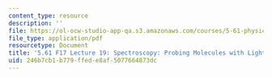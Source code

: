 ```yaml
---
content_type: resource
description: ''
file: https://ol-ocw-studio-app-qa.s3.amazonaws.com/courses/5-61-physical-chemistry-fall-2017/246b7cb1b779ffede8af5077664873dc_MIT5_61F17_lec19.pdf
file_type: application/pdf
resourcetype: Document
title: '5.61 F17 Lecture 19: Spectroscopy: Probing Molecules with Light'
uid: 246b7cb1-b779-ffed-e8af-5077664873dc
---
```

